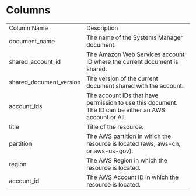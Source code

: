 # Columns  

<table>
	<tr><td>Column Name</td><td>Description</td></tr>
	<tr><td>document_name</td><td>The name of the Systems Manager document.</td></tr>
	<tr><td>shared_account_id</td><td>The Amazon Web Services account ID where the current document is shared.</td></tr>
	<tr><td>shared_document_version</td><td>The version of the current document shared with the account.</td></tr>
	<tr><td>account_ids</td><td>The account IDs that have permission to use this document. The ID can be either an AWS account or All.</td></tr>
	<tr><td>title</td><td>Title of the resource.</td></tr>
	<tr><td>partition</td><td>The AWS partition in which the resource is located (aws, aws-cn, or aws-us-gov).</td></tr>
	<tr><td>region</td><td>The AWS Region in which the resource is located.</td></tr>
	<tr><td>account_id</td><td>The AWS Account ID in which the resource is located.</td></tr>
</table>
